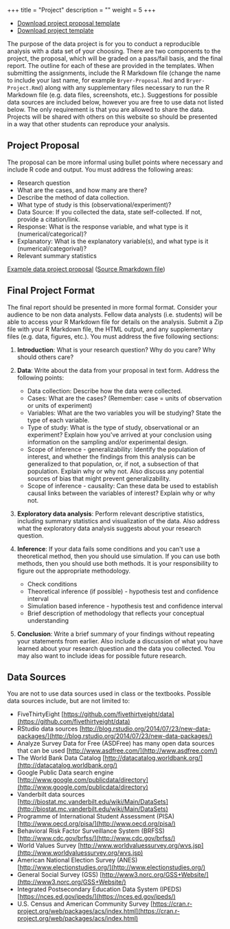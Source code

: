 +++
title = "Project"
description = ""
weight = 5
+++



* [Download project proposal template](https://raw.githubusercontent.com/jbryer/DATA606Fall2018/master/Project/DATA606_proposal_template.Rmd)
* [Download project template](https://raw.githubusercontent.com/jbryer/DATA606Fall2018/master/Project/DATA606_project_template.Rmd)

The purpose of the data project is for you to conduct a reproducible analysis with a data set of your choosing. There are two components to the project, the proposal, which will be graded on a pass/fail basis, and the final report. The outline for each of these are provided in the templates. When submitting the assignments, include the R Markdown file (change the name to include your last name, for example `Bryer-Proposal.Rmd` and `Bryer-Project.Rmd`) along with any supplementary files necessary to run the R Markdown file (e.g. data files, screenshots, etc.). Suggestions for possible data sources are included below, however you are free to use data not listed below. The only requirement is that you are allowed to share the data. Projects will be shared with others on this website so should be presented in a way that other students can reproduce your analysis.

## Project Proposal

The proposal can be more informal using bullet points where necessary and include R code and output. You must address the following areas:

* Research question 
* What are the cases, and how many are there?
* Describe the method of data collection.
* What type of study is this (observational/experiment)?
* Data Source: If you collected the data, state self-collected. If not, provide a citation/link.
* Response: What is the response variable, and what type is it (numerical/categorical)?
* Explanatory: What is the explanatory variable(s), and what type is it (numerical/categorival)?
* Relevant summary statistics 

[Example data project proposal](http://htmlpreview.github.io/?https://github.com/jbryer/DATA606Fall2018/blob/master/Project/Example_proposal.html) ([Source Rmarkdown file](https://raw.githubusercontent.com/jbryer/DATA606Fall2018/master/Project/Example_proposal.Rmd))

## Final Project Format

The final report should be presented in more formal format. Consider your audience to be non data analysts. Fellow data analysts (i.e. students) will be able to access your R Markdown file for details on the analysis. Submit a Zip file with your R Markdown file, the HTML output, and any supplementary files (e.g. data, figures, etc.). You must address the five following sections:

1. **Introduction**: What is your research question? Why do you care? Why should others care?

2. **Data**: Write about the data from your proposal in text form. Address the following points:
	* Data collection: Describe how the data were collected.
	* Cases: What are the cases? (Remember: case = units of observation or units of experiment)
	* Variables: What are the two variables you will be studying? State the type of each variable.
	* Type of study: What is the type of study, observational or an experiment? Explain how you've arrived at your conclusion using information on the sampling and/or experimental design.
	* Scope of inference - generalizability: Identify the population of interest, and whether the findings from this analysis can be generalized to that population, or, if not, a subsection of that population. Explain why or why not. Also discuss any potential sources of bias that might prevent generalizability.
	* Scope of inference - causality: Can these data be used to establish causal links between the variables of interest? Explain why or why not.

3. **Exploratory data analysis**: Perform relevant descriptive statistics, including summary statistics and visualization of the data. Also address what the exploratory data analysis suggests about your research question.

4. **Inference**: If your data fails some conditions and you can't use a theoretical method, then you should use simulation. If you can use both methods, then you should use both methods. It is your responsibility to figure out the appropriate methodology.
	* Check conditions
	* Theoretical inference (if possible) - hypothesis test and confidence interval
	* Simulation based inference - hypothesis test and confidence interval
	* Brief description of methodology that reflects your conceptual understanding  

5. **Conclusion**: Write a brief summary of your findings without repeating your statements from earlier. Also include a discussion of what you have learned about your research question and the data you collected. You may also want to include ideas for possible future research.

## Data Sources

You are not to use data sources used in class or the textbooks. Possible data sources include, but are not limited to:

* FiveThirtyEight [https://github.com/fivethirtyeight/data](https://github.com/fivethirtyeight/data)
* RStudio data sources [http://blog.rstudio.org/2014/07/23/new-data-packages/](http://blog.rstudio.org/2014/07/23/new-data-packages/)
* Analyze Survey Data for Free (ASDFree) has many open data sources that can be used [http://www.asdfree.com/](http://www.asdfree.com/)
* The World Bank Data Catalog [http://datacatalog.worldbank.org/](http://datacatalog.worldbank.org/)
* Google Public Data search engine [http://www.google.com/publicdata/directory](http://www.google.com/publicdata/directory)
* Vanderbilt data sources [http://biostat.mc.vanderbilt.edu/wiki/Main/DataSets](http://biostat.mc.vanderbilt.edu/wiki/Main/DataSets)
* Programme of International Student Assessment (PISA) [http://www.oecd.org/pisa/](http://www.oecd.org/pisa/)
* Behavioral Risk Factor Surveillance System (BRFSS) [http://www.cdc.gov/brfss/](http://www.cdc.gov/brfss/)
* World Values Survey [http://www.worldvaluessurvey.org/wvs.jsp](http://www.worldvaluessurvey.org/wvs.jsp)
* American National Election Survey (ANES) [http://www.electionstudies.org/](http://www.electionstudies.org/)
* General Social Survey (GSS) [http://www3.norc.org/GSS+Website/](http://www3.norc.org/GSS+Website/)
* Integrated Postsecondary Education Data System (IPEDS) [https://nces.ed.gov/ipeds/](https://nces.ed.gov/ipeds/)
* U.S. Census and American Community Survey [https://cran.r-project.org/web/packages/acs/index.html](https://cran.r-project.org/web/packages/acs/index.html)
